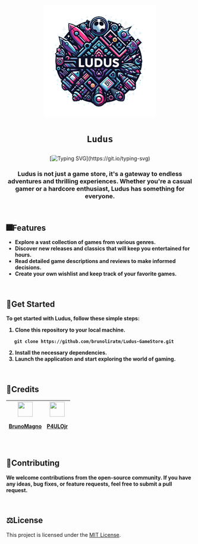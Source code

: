 
 <div align="center">
    <img src="images/logo.png" width="300" height="300">
   <h1 align="center"> 
  
  `Ludus`

</h1>
 </div>


<div align="center" text-align="center">
  
  [![Typing SVG](https://readme-typing-svg.demolab.com/?font=Fira+Code&weight=800&size=24&pause=1000&color=A0153E&center=true&lines=Welcome+to+Ludus+GameStore!;)](https://git.io/typing-svg) 
  
<h3>Ludus is not just a game store, it's a gateway to endless adventures and thrilling experiences. Whether you're a casual gamer or a hardcore enthusiast, Ludus has something for everyone.</h3>
</div>



</br>

## :fireworks:Features
<strong>
 
- Explore a vast collection of games from various genres.
- Discover new releases and classics that will keep you entertained for hours.
- Read detailed game descriptions and reviews to make informed decisions.
- Create your own wishlist and keep track of your favorite games.
</strong>

</br>

## :open_file_folder:Get Started

<strong>
<p>To get started with Ludus, follow these simple steps:</p>


1. Clone this repository to your local machine.
```shell
   git clone https://github.com/brunoliratm/Ludus-GameStore.git
```
2. Install the necessary dependencies.
3. Launch the application and start exploring the world of gaming.
</strong>

</br>

## :zombie:Credits

| <a href="https://github.com/brunoliratm"><img src="https://avatars.githubusercontent.com/u/114788642?v=4" float="left" width="40px" height=40px><p>BrunoMagno</p></a> | <a href="https://github.com/P4UL0Jr"><img src="https://avatars.githubusercontent.com/u/127964717?v=4" float="left" width="40px" height="40px"><p>P4ULOjr</p></a> |
| --- | --- |

</br>

## :handshake:Contributing

<strong>
<p>We welcome contributions from the open-source community. If you have any ideas, bug fixes, or feature requests, feel free to submit a pull request.</p>
</strong>

</br>

## :balance_scale:License

This project is licensed under the [MIT License](LICENSE).

